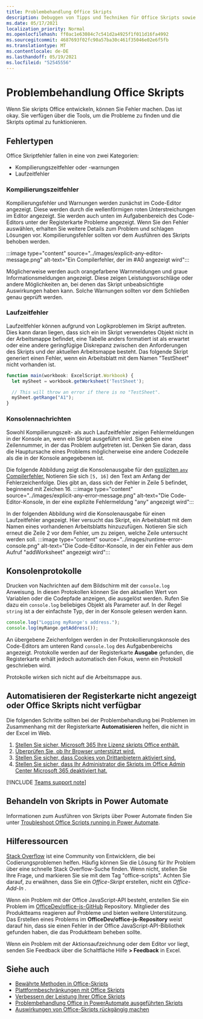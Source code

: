 ```yaml
---
title: Problembehandlung Office Skripts
description: Debuggen von Tipps und Techniken für Office Skripts sowie Hilferessourcen.
ms.date: 05/17/2021
localization_priority: Normal
ms.openlocfilehash: ff0ac1e63084c7c541d2a4925f1f011d16fa4992
ms.sourcegitcommit: 4687693f02fc90a57ba30c461f35046e02e6f5fb
ms.translationtype: MT
ms.contentlocale: de-DE
ms.lasthandoff: 05/19/2021
ms.locfileid: "52545556"
---
```

# <a name="troubleshoot-office-scripts"></a>Problembehandlung Office Skripts

Wenn Sie skripts Office entwickeln, können Sie Fehler machen. Das ist okay. Sie verfügen über die Tools, um die Probleme zu finden und die Skripts optimal zu funktionieren.

## <a name="types-of-errors"></a>Fehlertypen

Office Skriptfehler fallen in eine von zwei Kategorien:

* Kompilierungszeitfehler oder -warnungen
* Laufzeitfehler

### <a name="compile-time-errors"></a>Kompilierungszeitfehler

Kompilierungsfehler und Warnungen werden zunächst im Code-Editor angezeigt. Diese werden durch die wellenförmigen roten Unterstreichungen im Editor angezeigt. Sie werden auch unten  im Aufgabenbereich des Code-Editors unter der Registerkarte Probleme angezeigt. Wenn Sie den Fehler auswählen, erhalten Sie weitere Details zum Problem und schlagen Lösungen vor. Kompilierungsfehler sollten vor dem Ausführen des Skripts behoben werden.

:::image type="content" source="../images/explicit-any-editor-message.png" alt-text="Ein Compilerfehler, der im #A0 angezeigt wird":::

Möglicherweise werden auch orangefarbene Warnmeldungen und graue Informationsmeldungen angezeigt. Diese zeigen Leistungsvorschläge oder andere Möglichkeiten an, bei denen das Skript unbeabsichtigte Auswirkungen haben kann. Solche Warnungen sollten vor dem Schließen genau geprüft werden.

### <a name="runtime-errors"></a>Laufzeitfehler

Laufzeitfehler können aufgrund von Logikproblemen im Skript auftreten. Dies kann daran liegen, dass sich ein im Skript verwendetes Objekt nicht in der Arbeitsmappe befindet, eine Tabelle anders formatiert ist als erwartet oder eine andere geringfügige Diskrepanz zwischen den Anforderungen des Skripts und der aktuellen Arbeitsmappe besteht. Das folgende Skript generiert einen Fehler, wenn ein Arbeitsblatt mit dem Namen "TestSheet" nicht vorhanden ist.

```TypeScript
function main(workbook: ExcelScript.Workbook) {
  let mySheet = workbook.getWorksheet('TestSheet');

  // This will throw an error if there is no "TestSheet".
  mySheet.getRange("A1");
}
```

### <a name="console-messages"></a>Konsolennachrichten

Sowohl Kompilierungszeit- als auch Laufzeitfehler zeigen Fehlermeldungen in der Konsole an, wenn ein Skript ausgeführt wird. Sie geben eine Zeilennummer, in der das Problem aufgetreten ist. Denken Sie daran, dass die Hauptursache eines Problems möglicherweise eine andere Codezeile als die in der Konsole angegebenen ist.

Die folgende Abbildung zeigt die Konsolenausgabe für den [expliziten `any` Compilerfehler.](../develop/typescript-restrictions.md) Notieren Sie sich `[5, 16]` den Text am Anfang der Fehlerzeichenfolge. Dies gibt an, dass sich der Fehler in Zeile 5 befindet, beginnend mit Zeichen 16.
:::image type="content" source="../images/explicit-any-error-message.png" alt-text="Die Code-Editor-Konsole, in der eine explizite Fehlermeldung &quot;any&quot; angezeigt wird":::

In der folgenden Abbildung wird die Konsolenausgabe für einen Laufzeitfehler angezeigt. Hier versucht das Skript, ein Arbeitsblatt mit dem Namen eines vorhandenen Arbeitsblatts hinzuzufügen. Notieren Sie sich erneut die Zeile 2 vor dem Fehler, um zu zeigen, welche Zeile untersucht werden soll.
:::image type="content" source="../images/runtime-error-console.png" alt-text="Die Code-Editor-Konsole, in der ein Fehler aus dem Aufruf &quot;addWorksheet&quot; angezeigt wird":::

## <a name="console-logs"></a>Konsolenprotokolle

Drucken von Nachrichten auf dem Bildschirm mit der `console.log` Anweisung. In diesen Protokollen können Sie den aktuellen Wert von Variablen oder die Codepfade anzeigen, die ausgelöst werden. Rufen Sie dazu ein `console.log` beliebiges Objekt als Parameter auf. In der Regel `string` ist a der einfachste Typ, der in der Konsole gelesen werden kann.

```TypeScript
console.log("Logging myRange's address.");
console.log(myRange.getAddress());
```

An übergebene Zeichenfolgen werden in der Protokollierungskonsole des Code-Editors am unteren Rand `console.log` des Aufgabenbereichs angezeigt. Protokolle werden auf der Registerkarte **Ausgabe** gefunden, die Registerkarte erhält jedoch automatisch den Fokus, wenn ein Protokoll geschrieben wird.

Protokolle wirken sich nicht auf die Arbeitsmappe aus.

## <a name="automate-tab-not-appearing-or-office-scripts-unavailable"></a>Automatisieren der Registerkarte nicht angezeigt oder Office Skripts nicht verfügbar

Die folgenden Schritte sollten bei der Problembehandlung bei Problemen im Zusammenhang mit der Registerkarte **Automatisieren** helfen, die nicht in der Excel im Web.

1. [Stellen Sie sicher, Microsoft 365 Ihre Lizenz skripts Office enthält.](../overview/excel.md#requirements)
1. [Überprüfen Sie, ob Ihr Browser unterstützt wird.](platform-limits.md#browser-support)
1. [Stellen Sie sicher, dass Cookies von Drittanbietern aktiviert sind.](platform-limits.md#third-party-cookies)
1. [Stellen Sie sicher, dass Ihr Administrator die Skripts im Office Admin Center Microsoft 365 deaktiviert hat.](/microsoft-365/admin/manage/manage-office-scripts-settings)

[!INCLUDE [Teams support note](../includes/teams-support-note.md)]

## <a name="troubleshoot-scripts-in-power-automate"></a>Behandeln von Skripts in Power Automate

Informationen zum Ausführen von Skripts über Power Automate finden Sie unter [Troubleshoot Office Scripts running in Power Automate](power-automate-troubleshooting.md).

## <a name="help-resources"></a>Hilferessourcen

[Stack Overflow](https://stackoverflow.com/questions/tagged/office-scripts) ist eine Community von Entwicklern, die bei Codierungsproblemen helfen. Häufig können Sie die Lösung für Ihr Problem über eine schnelle Stack Overflow-Suche finden. Wenn nicht, stellen Sie Ihre Frage, und markieren Sie sie mit dem Tag "office-scripts". Achten Sie darauf, zu erwähnen, dass Sie ein *Office-Skript* erstellen, nicht ein *Office-Add-In .*

Wenn ein Problem mit der Office JavaScript-API besteht, erstellen Sie ein Problem im [OfficeDev/office-js-GitHub](https://github.com/OfficeDev/office-js) Repository. Mitglieder des Produktteams reagieren auf Probleme und bieten weitere Unterstützung. Das Erstellen eines Problems im **OfficeDev/office-js-Repository** weist darauf hin, dass sie einen Fehler in der Office JavaScript-API-Bibliothek gefunden haben, die das Produktteam beheben sollte.

Wenn ein Problem mit der Aktionsaufzeichnung oder dem Editor vor liegt, senden Sie Feedback über die Schaltfläche Hilfe **> Feedback** in Excel.

## <a name="see-also"></a>Siehe auch

- [Bewährte Methoden in Office-Skripts](../develop/best-practices.md)
- [Plattformbeschränkungen mit Office Skripts](platform-limits.md)
- [Verbessern der Leistung Ihrer Office Skripts](../develop/web-client-performance.md)
- [Problembehandlung Office in PowerAutomate ausgeführten Skripts](power-automate-troubleshooting.md)
- [Auswirkungen von Office-Skripts rückgängig machen](undo.md)

